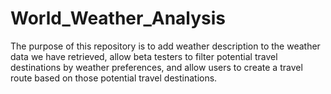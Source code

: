 # World_Weather_Analysis

The purpose of this repository is to add weather description to the weather data we have retrieved, allow beta testers to filter potential travel destinations by weather preferences, and allow users to create a travel route based on those potential travel destinations.
